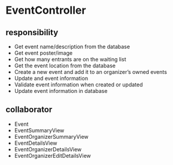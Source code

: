 # EventController
## responsibility
- Get event name/description from the database
- Get event poster/image
- Get how many entrants are on the waiting list
- Get the event location from the database
- Create a new event and add it to an organizer’s owned events
- Update and event information
- Validate event information when created or updated
- Update event information in database
## collaborator
- Event
- EventSummaryView
- EventOrganizerSummaryView
- EventDetailsView
- EventOrganizerDetailsView
- EventOrganizerEditDetailsView
